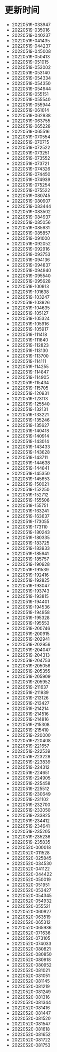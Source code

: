 # 更新时间
* 20220519-033947
* 20220519-035016
* 20220519-040237
* 20220519-041435
* 20220519-044237
* 20220519-045008
* 20220519-050413
* 20220519-051015
* 20220519-053002
* 20220519-053140
* 20220519-054334
* 20220519-054350
* 20220519-054944
* 20220519-055151
* 20220519-055540
* 20220519-055944
* 20220519-061014
* 20220519-062938
* 20220519-063755
* 20220519-065228
* 20220519-065516
* 20220519-070554
* 20220519-070715
* 20220519-072522
* 20220519-073251
* 20220519-073552
* 20220519-073721
* 20220519-074326
* 20220519-074450
* 20220519-074939
* 20220519-075254
* 20220519-075522
* 20220519-080745
* 20220519-080907
* 20220519-083444
* 20220519-083502
* 20220519-084937
* 20220519-085056
* 20220519-085631
* 20220519-085857
* 20220519-091000
* 20220519-092052
* 20220519-092916
* 20220519-093753
* 20220519-094136
* 20220519-094837
* 20220519-094940
* 20220519-095540
* 20220519-095628
* 20220519-100913
* 20220519-101638
* 20220519-103247
* 20220519-103926
* 20220519-104635
* 20220519-105127
* 20220519-105324
* 20220519-105916
* 20220519-105917
* 20220519-111418
* 20220519-111840
* 20220519-112823
* 20220519-113130
* 20220519-113700
* 20220519-114111
* 20220519-114255
* 20220519-114847
* 20220519-114905
* 20220519-115434
* 20220519-115705
* 20220519-120931
* 20220519-123113
* 20220519-125540
* 20220519-132131
* 20220519-133221
* 20220519-135246
* 20220519-135627
* 20220519-140418
* 20220519-140914
* 20220519-143014
* 20220519-143433
* 20220519-143628
* 20220519-143711
* 20220519-144638
* 20220519-144841
* 20220519-145350
* 20220519-145653
* 20220519-150021
* 20220519-152250
* 20220519-152712
* 20220519-155506
* 20220519-155751
* 20220519-163241
* 20220519-163637
* 20220519-173055
* 20220519-173110
* 20220519-180243
* 20220519-180335
* 20220519-183725
* 20220519-183933
* 20220519-185641
* 20220519-185757
* 20220519-190928
* 20220519-191539
* 20220519-192416
* 20220519-192825
* 20220519-193047
* 20220519-193743
* 20220519-193815
* 20220519-194401
* 20220519-194536
* 20220519-194958
* 20220519-195328
* 20220519-195553
* 20220519-200746
* 20220519-200915
* 20220519-202941
* 20220519-202956
* 20220519-204047
* 20220519-204313
* 20220519-204753
* 20220519-205056
* 20220519-205355
* 20220519-205909
* 20220519-205952
* 20220519-211637
* 20220519-211939
* 20220519-213126
* 20220519-213427
* 20220519-214214
* 20220519-214516
* 20220519-214816
* 20220519-215308
* 20220519-215410
* 20220519-220000
* 20220519-220408
* 20220519-221657
* 20220519-222539
* 20220519-223228
* 20220519-223839
* 20220519-224312
* 20220519-224651
* 20220519-224905
* 20220519-225458
* 20220519-225512
* 20220519-230649
* 20220519-231102
* 20220519-232700
* 20220519-233050
* 20220519-233825
* 20220519-234412
* 20220519-234641
* 20220519-235205
* 20220519-235236
* 20220519-235835
* 20220520-000018
* 20220520-011528
* 20220520-025845
* 20220520-034530
* 20220520-041122
* 20220520-044422
* 20220520-050019
* 20220520-051951
* 20220520-053427
* 20220520-054345
* 20220520-054932
* 20220520-055521
* 20220520-060927
* 20220520-063519
* 20220520-065312
* 20220520-065936
* 20220520-071636
* 20220520-073105
* 20220520-074033
* 20220520-080821
* 20220520-080850
* 20220520-080918
* 20220520-080952
* 20220520-081021
* 20220520-081051
* 20220520-081145
* 20220520-081219
* 20220520-081249
* 20220520-081316
* 20220520-081344
* 20220520-081416
* 20220520-081447
* 20220520-081520
* 20220520-081547
* 20220520-081618
* 20220520-081652
* 20220520-081722
* 20220520-081753
